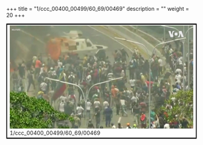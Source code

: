 +++
title = "1/ccc_00400_00499/60_69/00469"
description = ""
weight = 20
+++

<table style="border:2px solid black;max-width:800px;max-height:800px;" 
><tr><td>
<img class="center-fit-jpg"
src="/jpg_/aaa_20190430_NxaOmWaI8sI_00468.jpg">
1/ccc_00400_00499/60_69/00469
</img></td></tr></table>
